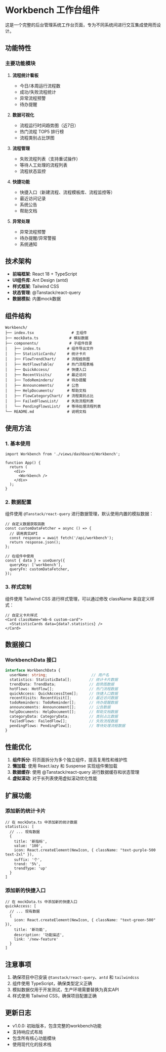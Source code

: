 # Workbench 工作台组件

这是一个完整的后台管理系统工作台页面，专为不同系统间进行交互集成使用而设计。

## 功能特性

### 主要功能模块

1. **流程统计看板**
   - 今日/本周运行流程数
   - 成功/失败流程统计
   - 异常流程预警
   - 待办提醒

2. **数据可视化**
   - 流程运行时间趋势图（近7日）
   - 热门流程 TOP5 排行榜
   - 流程类别占比饼图

3. **流程管理**
   - 失败流程列表（支持重试操作）
   - 等待人工处理的流程列表
   - 流程状态监控

4. **快捷功能**
   - 快捷入口（新建流程、流程模板库、流程监控等）
   - 最近访问记录
   - 系统公告
   - 帮助文档

5. **异常处理**
   - 异常流程预警
   - 待办提醒/异常警报
   - 系统通知

## 技术架构

- **前端框架**: React 18 + TypeScript
- **UI组件库**: Ant Design (antd)
- **样式框架**: Tailwind CSS
- **状态管理**: @Tanstack/react-query
- **数据模拟**: 内置mock数据

## 组件结构

```
Workbench/
├── index.tsx                 # 主组件
├── mockData.ts              # 模拟数据
├── components/              # 子组件目录
│   ├── index.ts            # 组件导出文件
│   ├── StatisticCards/     # 统计卡片
│   ├── FlowTrendChart/     # 流程趋势图
│   ├── HotFlowsTable/      # 热门流程表格
│   ├── QuickAccess/        # 快捷入口
│   ├── RecentVisits/       # 最近访问
│   ├── TodoReminders/      # 待办提醒
│   ├── Announcements/      # 公告
│   ├── HelpDocuments/      # 帮助文档
│   ├── FlowCategoryChart/  # 流程类别占比
│   ├── FailedFlowsList/    # 失败流程列表
│   └── PendingFlowsList/   # 等待处理流程列表
└── README.md               # 说明文档
```

## 使用方法

### 1. 基本使用

```tsx
import Workbench from './views/dashboard/Workbench';

function App() {
  return (
    <div>
      <Workbench />
    </div>
  );
}
```

### 2. 数据配置

组件使用 `@Tanstack/react-query` 进行数据管理，默认使用内置的模拟数据：

```tsx
// 自定义数据获取函数
const customDataFetcher = async () => {
  // 调用真实API
  const response = await fetch('/api/workbench');
  return response.json();
};

// 在组件中使用
const { data } = useQuery({
  queryKey: ['workbench'],
  queryFn: customDataFetcher,
});
```

### 3. 样式定制

组件使用 Tailwind CSS 进行样式管理，可以通过修改 className 来自定义样式：

```tsx
// 自定义卡片样式
<Card className="mb-6 custom-card">
  <StatisticCards data={data?.statistics} />
</Card>
```

## 数据接口

### WorkbenchData 接口

```typescript
interface WorkbenchData {
  userName: string;                    // 用户名
  statistics: StatisticData[];        // 统计卡片数据
  trendData: TrendData;               // 趋势图数据
  hotFlows: HotFlow[];                // 热门流程数据
  quickAccess: QuickAccessItem[];     // 快捷入口数据
  recentVisits: RecentVisit[];        // 最近访问数据
  todoReminders: TodoReminder[];      // 待办提醒数据
  announcements: Announcement[];      // 公告数据
  helpDocuments: HelpDocument[];      // 帮助文档数据
  categoryData: CategoryData;         // 类别占比数据
  failedFlows: FailedFlow[];          // 失败流程数据
  pendingFlows: PendingFlow[];        // 等待处理流程数据
}
```

## 性能优化

1. **组件拆分**: 将页面拆分为多个独立组件，提高复用性和维护性
2. **懒加载**: 使用 React.lazy 和 Suspense 实现组件懒加载
3. **数据缓存**: 使用 @Tanstack/react-query 进行数据缓存和状态管理
4. **虚拟滚动**: 对于长列表使用虚拟滚动优化性能

## 扩展功能

### 添加新的统计卡片

```tsx
// 在 mockData.ts 中添加新的统计数据
statistics: [
  // ... 现有数据
  {
    title: '新指标',
    value: '100',
    icon: React.createElement(NewIcon, { className: "text-purple-500 text-2xl" }),
    suffix: '个',
    trend: '5%',
    trendType: 'up'
  }
]
```

### 添加新的快捷入口

```tsx
// 在 mockData.ts 中添加新的快捷入口
quickAccess: [
  // ... 现有数据
  {
    icon: React.createElement(NewIcon, { className: "text-green-500" }),
    title: '新功能',
    description: '功能描述',
    link: '/new-feature'
  }
]
```

## 注意事项

1. 确保项目中已安装 `@tanstack/react-query`、`antd` 和 `tailwindcss`
2. 组件使用 TypeScript，确保类型定义正确
3. 模拟数据仅用于开发测试，生产环境需要替换为真实API
4. 样式使用 Tailwind CSS，确保项目配置正确

## 更新日志

- v1.0.0: 初始版本，包含完整的workbench功能
- 支持响应式布局
- 包含所有核心功能模块
- 使用现代化的技术栈
